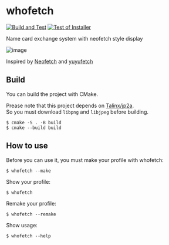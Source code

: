 # whofetch

[![Build and Test](https://github.com/mass-0910/whofetch/actions/workflows/build_test.yml/badge.svg)](https://github.com/mass-0910/whofetch/actions/workflows/build_test.yml)
[![Test of Installer](https://github.com/mass-0910/whofetch/actions/workflows/installer_test.yml/badge.svg)](https://github.com/mass-0910/whofetch/actions/workflows/installer_test.yml)

Name card exchange system with neofetch style display

![image](https://user-images.githubusercontent.com/53329734/208696004-a33b6bcd-f6f4-42a6-8a27-3c39bcd960fb.png)

Inspired by [Neofetch](https://github.com/dylanaraps/neofetch) and [yuyufetch](https://github.com/Hiroya-W/yuyufetch)

## Build

You can build the project with CMake.

Prease note that this project depends on [Talinx/jp2a](https://github.com/Talinx/jp2a).  
So you must download `libpng` and `libjpeg` before building.

```
$ cmake -S . -B build
$ cmake --build build
```

## How to use

Before you can use it, you must make your profile with whofetch:

```
$ whofetch --make
```

Show your profile:

```
$ whofetch
```

Remake your profile:

```
$ whofetch --remake
```

Show usage:

```
$ whofetch --help
```